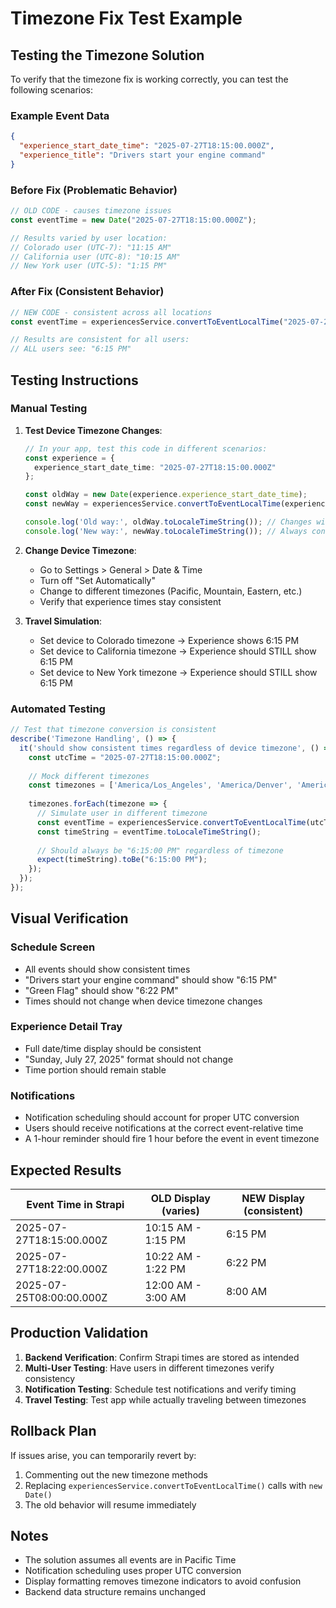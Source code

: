# Timezone Fix Test Example

## Testing the Timezone Solution

To verify that the timezone fix is working correctly, you can test the following scenarios:

### Example Event Data
```json
{
  "experience_start_date_time": "2025-07-27T18:15:00.000Z",
  "experience_title": "Drivers start your engine command"
}
```

### Before Fix (Problematic Behavior)
```typescript
// OLD CODE - causes timezone issues
const eventTime = new Date("2025-07-27T18:15:00.000Z");

// Results varied by user location:
// Colorado user (UTC-7): "11:15 AM" 
// California user (UTC-8): "10:15 AM"
// New York user (UTC-5): "1:15 PM"
```

### After Fix (Consistent Behavior)
```typescript
// NEW CODE - consistent across all locations
const eventTime = experiencesService.convertToEventLocalTime("2025-07-27T18:15:00.000Z");

// Results are consistent for all users:
// ALL users see: "6:15 PM"
```

## Testing Instructions

### Manual Testing

1. **Test Device Timezone Changes**:
   ```typescript
   // In your app, test this code in different scenarios:
   const experience = {
     experience_start_date_time: "2025-07-27T18:15:00.000Z"
   };
   
   const oldWay = new Date(experience.experience_start_date_time);
   const newWay = experiencesService.convertToEventLocalTime(experience.experience_start_date_time);
   
   console.log('Old way:', oldWay.toLocaleTimeString()); // Changes with timezone
   console.log('New way:', newWay.toLocaleTimeString()); // Always consistent
   ```

2. **Change Device Timezone**:
   - Go to Settings > General > Date & Time
   - Turn off "Set Automatically"
   - Change to different timezones (Pacific, Mountain, Eastern, etc.)
   - Verify that experience times stay consistent

3. **Travel Simulation**:
   - Set device to Colorado timezone → Experience shows 6:15 PM
   - Set device to California timezone → Experience should STILL show 6:15 PM
   - Set device to New York timezone → Experience should STILL show 6:15 PM

### Automated Testing

```typescript
// Test that timezone conversion is consistent
describe('Timezone Handling', () => {
  it('should show consistent times regardless of device timezone', () => {
    const utcTime = "2025-07-27T18:15:00.000Z";
    
    // Mock different timezones
    const timezones = ['America/Los_Angeles', 'America/Denver', 'America/New_York'];
    
    timezones.forEach(timezone => {
      // Simulate user in different timezone
      const eventTime = experiencesService.convertToEventLocalTime(utcTime);
      const timeString = eventTime.toLocaleTimeString();
      
      // Should always be "6:15:00 PM" regardless of timezone
      expect(timeString).toBe("6:15:00 PM");
    });
  });
});
```

## Visual Verification

### Schedule Screen
- All events should show consistent times
- "Drivers start your engine command" should show "6:15 PM"
- "Green Flag" should show "6:22 PM"
- Times should not change when device timezone changes

### Experience Detail Tray
- Full date/time display should be consistent
- "Sunday, July 27, 2025" format should not change
- Time portion should remain stable

### Notifications
- Notification scheduling should account for proper UTC conversion
- Users should receive notifications at the correct event-relative time
- A 1-hour reminder should fire 1 hour before the event in event timezone

## Expected Results

| Event Time in Strapi | OLD Display (varies) | NEW Display (consistent) |
|-----------------------|---------------------|--------------------------|
| 2025-07-27T18:15:00.000Z | 10:15 AM - 1:15 PM | 6:15 PM |
| 2025-07-27T18:22:00.000Z | 10:22 AM - 1:22 PM | 6:22 PM |
| 2025-07-25T08:00:00.000Z | 12:00 AM - 3:00 AM | 8:00 AM |

## Production Validation

1. **Backend Verification**: Confirm Strapi times are stored as intended
2. **Multi-User Testing**: Have users in different timezones verify consistency
3. **Notification Testing**: Schedule test notifications and verify timing
4. **Travel Testing**: Test app while actually traveling between timezones

## Rollback Plan

If issues arise, you can temporarily revert by:
1. Commenting out the new timezone methods
2. Replacing `experiencesService.convertToEventLocalTime()` calls with `new Date()`
3. The old behavior will resume immediately

## Notes

- The solution assumes all events are in Pacific Time
- Notification scheduling uses proper UTC conversion
- Display formatting removes timezone indicators to avoid confusion
- Backend data structure remains unchanged
